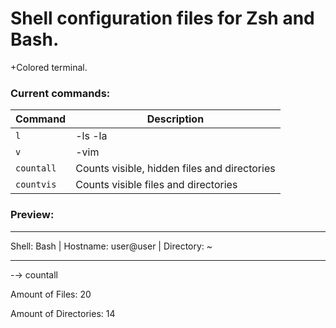 # Shell configuration files for Zsh and Bash.

+Colored terminal.

### Current commands:

| Command   | Description                                 |
|-----------|---------------------------------------------|
| `l`       | -ls -la                                   |
| `v`       | -vim                                      |
| `countall`| Counts visible, hidden files and directories|
| `countvis`| Counts visible files and directories        |

### Preview:

--------------------------------------------------------------------

   Shell: Bash    |    Hostname: user@user    |    Directory: ~

--------------------------------------------------------------------

-→ countall

Amount of Files: 20

Amount of Directories: 14

